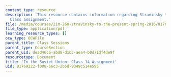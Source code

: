 ```yaml
---
content_type: resource
description: 'This resource contains information regarding Stravinsky to the present:
  Class assignment.'
file: /media/courses/21m-260-stravinsky-to-the-present-spring-2016/81769222f08866c32b5d9349c514e595_MIT21M_260S16_assn14.pdf
file_type: application/pdf
learning_resource_types: []
ocw_type: OCWFile
parent_title: Class Sessions
parent_type: CourseSection
parent_uid: dead46c6-abd8-d1b5-aea4-b0d71df4de9f
resourcetype: Document
title: 'In the Soviet Union: Class 14 Assignment'
uid: 81769222-f088-66c3-2b5d-9349c514e595
---
```

